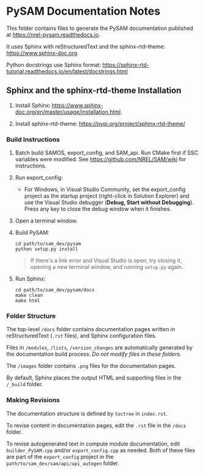 # PySAM Documentation Notes

This folder contains files to generate the PySAM documentation published at https://nrel-pysam.readthedocs.io.

It uses Sphinx with reStructuredText and the sphinx-rtd-theme: https://www.sphinx-doc.org.

Python docstrings use Sphinx format: https://sphinx-rtd-tutorial.readthedocs.io/en/latest/docstrings.html

## Sphinx and the sphinx-rtd-theme Installation

1. Install Sphinx: https://www.sphinx-doc.org/en/master/usage/installation.html.

2. Install sphinx-rtd-theme: https://pypi.org/project/sphinx-rtd-theme/

### Build Instructions

1. Batch build SAMOS, export_config, and SAM_api. Run CMake first if SSC variables were modified. See https://github.com/NREL/SAM/wiki for instructions.

2. Run export_config:

    * For Windows, in Visual Studio Community, set the export_config project as the startup project (right-click in Solution Explorer) and use the Visual Studio debugger (**Debug, Start without Debugging**). Press any key to close the debug window when it finishes.

3. Open a terminal window.    

4. Build PySAM:

    ```
    cd path/to/sam_dev/pysam
    python setup.py install
    ```

    > If there's a link error and Visual Studio is open, try closing it, opening a new terminal window, and running `setup.py` again.

5. Run Sphinx:

    ```
    cd path/to/sam_dev/pysam/docs
    make clean
    make html
    ```

### Folder Structure

The top-level `/docs` folder contains documentation pages written in reStructuredText (`.rst` files), and Sphinx configuration files.

Files in `/modules`, `/lists`, `/version_changes` are automatically generated by the documentation build process. *Do not modify files in these folders.*

The `/images` folder contains `.png` files for the documentation pages.

By default, Sphinx places the output HTML and supporting files in the `/_build` folder.

### Making Revisions

The documentation structure is defined by `toctree` in `index.rst`.

To revise content in documentation pages, edit the `.rst` file in the `/docs` folder.

To revise autogenerated text in compute module documentation, edit  `builder_PySAM.cpp` and/or `export_config.cpp` as needed. Both of these files are part of the `export_config` project in the `path/to/sam_dev/sam/api/api_autogen` folder.
